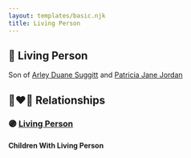 ```yaml
---
layout: templates/basic.njk
title: Living Person
---
```

## 🔵 Living Person

Son of [Arley Duane Suggitt](/people/9/91694885) and [Patricia Jane Jordan](/people/8/8578400)

## 👩‍❤️‍👨 Relationships

### 🟣 [Living Person](/people/1/10342868)

#### Children With Living Person